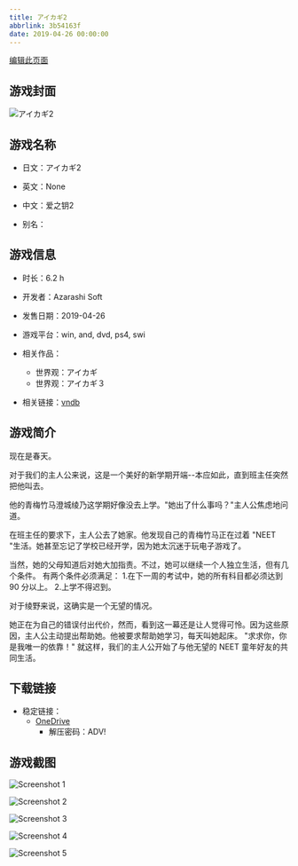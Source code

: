 ```yaml
---
title: アイカギ2
abbrlink: 3b54163f
date: 2019-04-26 00:00:00
---
```

[编辑此页面](https://github.com/ACG-3/ADV3-source/blob/main/source/_posts/games/%E3%82%A2%E3%82%A4%E3%82%AB%E3%82%AE2.md)

## 游戏封面

![アイカギ2](https://pan.timero.xyz/onedrive/img_lib_001/%E3%82%A2%E3%82%A4%E3%82%AB%E3%82%AE2_cover.avif)


## 游戏名称

- 日文：アイカギ2
- 英文：None
- 中文：爱之钥2

- 别名：


## 游戏信息

- 时长：6.2 h
- 开发者：Azarashi Soft
- 发售日期：2019-04-26
- 游戏平台：win, and, dvd, ps4, swi
- 相关作品：
   - 世界观：アイカギ
   - 世界观：アイカギ３

- 相关链接：[vndb](https://vndb.org/v24618)


## 游戏简介

现在是春天。

对于我们的主人公来说，这是一个美好的新学期开端--本应如此，直到班主任突然把他叫去。

他的青梅竹马澄城绫乃这学期好像没去上学。"她出了什么事吗？"主人公焦虑地问道。

在班主任的要求下，主人公去了她家。他发现自己的青梅竹马正在过着 "NEET "生活。她甚至忘记了学校已经开学，因为她太沉迷于玩电子游戏了。

当然，她的父母知道后对她大加指责。不过，她可以继续一个人独立生活，但有几个条件。
有两个条件必须满足：
1.在下一周的考试中，她的所有科目都必须达到 90 分以上。
2.上学不得迟到。

对于绫野来说，这确实是一个无望的情况。

她正在为自己的错误付出代价，然而，看到这一幕还是让人觉得可怜。因为这些原因，主人公主动提出帮助她。他被要求帮助她学习，每天叫她起床。
"求求你，你是我唯一的依靠！"
就这样，我们的主人公开始了与他无望的 NEET 童年好友的共同生活。




## 下载链接

- 稳定链接：
    - [OneDrive](https://pan.timero.xyz/onedrive/adv_lib_001/%E3%82%A2%E3%82%A4%E3%82%AB%E3%82%AE2)
        - 解压密码：ADV!



## 游戏截图


![Screenshot 1](https://pan.timero.xyz/onedrive/img_lib_001/%E3%82%A2%E3%82%A4%E3%82%AB%E3%82%AE2_Screenshot_1.avif)

![Screenshot 2](https://pan.timero.xyz/onedrive/img_lib_001/%E3%82%A2%E3%82%A4%E3%82%AB%E3%82%AE2_Screenshot_2.avif)

![Screenshot 3](https://pan.timero.xyz/onedrive/img_lib_001/%E3%82%A2%E3%82%A4%E3%82%AB%E3%82%AE2_Screenshot_3.avif)

![Screenshot 4](https://pan.timero.xyz/onedrive/img_lib_001/%E3%82%A2%E3%82%A4%E3%82%AB%E3%82%AE2_Screenshot_4.avif)

![Screenshot 5](https://pan.timero.xyz/onedrive/img_lib_001/%E3%82%A2%E3%82%A4%E3%82%AB%E3%82%AE2_Screenshot_5.avif)


